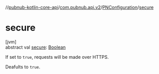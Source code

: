 //[pubnub-kotlin-core-api](../../../index.md)/[com.pubnub.api.v2](../index.md)/[PNConfiguration](index.md)/[secure](secure.md)

# secure

[jvm]\
abstract val [secure](secure.md): [Boolean](https://kotlinlang.org/api/latest/jvm/stdlib/kotlin/-boolean/index.html)

If set to `true`,  requests will be made over HTTPS.

Deafults to `true`.
